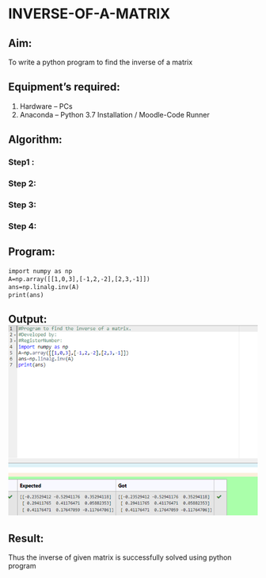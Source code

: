 # INVERSE-OF-A-MATRIX
## Aim:
To write a python program to find the inverse of a matrix
## Equipment’s required:
1. 	Hardware – PCs
2. 	Anaconda – Python 3.7 Installation / Moodle-Code Runner
## Algorithm:
### Step1 : 
### Step 2: 
### Step 3: 
### Step 4: 

## Program:
~~~
import numpy as np
A=np.array([[1,0,3],[-1,2,-2],[2,3,-1]])
ans=np.linalg.inv(A)
print(ans)
~~~

## Output:![output](tham2.png)
## Result:
Thus the inverse of given matrix is successfully solved using python program

